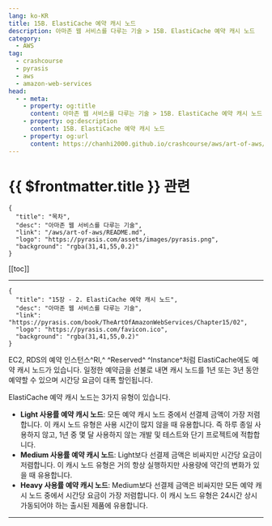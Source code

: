 ```yaml
---
lang: ko-KR
title: 15B. ElastiCache 예약 캐시 노드
description: 아마존 웹 서비스를 다루는 기술 > 15B. ElastiCache 예약 캐시 노드
category:
  - AWS
tag: 
  - crashcourse
  - pyrasis
  - aws 
  - amazon-web-services
head:
  - - meta:
    - property: og:title
      content: 아마존 웹 서비스를 다루는 기술 > 15B. ElastiCache 예약 캐시 노드
    - property: og:description
      content: 15B. ElastiCache 예약 캐시 노드
    - property: og:url
      content: https://chanhi2000.github.io/crashcourse/aws/art-of-aws/15B.html
---
```


# {{ $frontmatter.title }} 관련

```component VPCard
{
  "title": "목차",
  "desc": "아마존 웹 서비스를 다루는 기술",
  "link": "/aws/art-of-aws/README.md",
  "logo": "https://pyrasis.com/assets/images/pyrasis.png",
  "background": "rgba(31,41,55,0.2)"
}
```

[[toc]]

---

```component VPCard
{
  "title": "15장 - 2. ElastiCache 예약 캐시 노드",
  "desc": "아마존 웹 서비스를 다루는 기술",
  "link": "https://pyrasis.com/book/TheArtOfAmazonWebServices/Chapter15/02",
  "logo": "https://pyrasis.com/favicon.ico",
  "background": "rgba(31,41,55,0.2)"
}
```

EC2, RDS의 예약 인스턴스^RI,^ ^Reserved^ ^Instance^처럼 ElastiCache에도 예약 캐시 노드가 있습니다. 일정한 예약금을 선불로 내면 캐시 노드를 1년 또는 3년 동안 예약할 수 있으며 시간당 요금이 대폭 할인됩니다.

ElastiCache 예약 캐시 노드는 3가지 유형이 있습니다.

- **Light 사용률 예약 캐시 노드**: 모든 예약 캐시 노드 중에서 선결제 금액이 가장 저렴합니다. 이 캐시 노드 유형은 사용 시간이 많지 않을 때 유용합니다. 즉 하루 종일 사용하지 않고, 1년 중 몇 달 사용하지 않는 개발 및 테스트와 단기 프로젝트에 적합합니다.
- **Medium 사용률 예약 캐시 노드**: Light보다 선결제 금액은 비싸지만 시간당 요금이 저렴합니다. 이 캐시 노드 유형은 거의 항상 실행하지만 사용량에 약간의 변화가 있을 때 유용합니다.
- **Heavy 사용률 예약 캐시 노드**: Medium보다 선결제 금액은 비싸지만 모든 예약 캐시 노드 중에서 시간당 요금이 가장 저렴합니다. 이 캐시 노드 유형은 24시간 상시 가동되어야 하는 출시된 제품에 유용합니다.

---

<TagLinks />